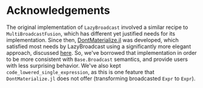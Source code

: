 # Acknowledgements

The original implementation of `LazyBroadcast` involved a similar recipe to
`MultiBroadcastFusion`, which has different yet justified needs for its
implementation. Since then, [DontMaterialize.jl](https://github.com/MasonProtter/DontMaterialize.jl)
was developed, which satisfied most needs by LazyBroadcast using a significantly
more elegant approach, discussed
[here](https://github.com/CliMA/LazyBroadcast.jl/issues/14). So, we've borrowed
that implementation in order to be more consistent with `Base.Broadcast`
semantics, and provide users with less surprising behavior. We've also kept
`code_lowered_single_expression`, as this is one feature that
`DontMaterialize.jl` does not offer (transforming broadcasted `Expr` to
`Expr`).

